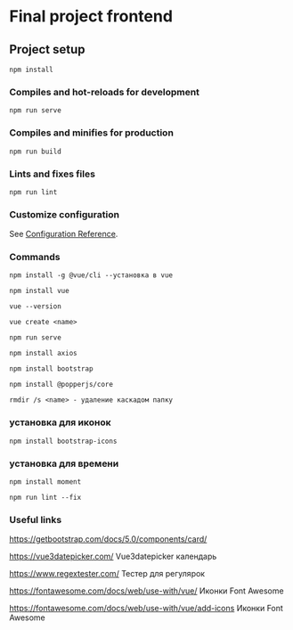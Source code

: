 # Final project frontend

## Project setup
```
npm install
```

### Compiles and hot-reloads for development
```
npm run serve
```

### Compiles and minifies for production
```
npm run build
```

### Lints and fixes files
```
npm run lint
```

### Customize configuration
See [Configuration Reference](https://cli.vuejs.org/config/).


### Commands
```
npm install -g @vue/cli --установка в vue
```

```
npm install vue
```

```
vue --version
```

```
vue create <name>
```

```
npm run serve
```

```
npm install axios
```

```
npm install bootstrap
```

```
npm install @popperjs/core
```

```
rmdir /s <name> - удаление каскадом папку
```
### установка для иконок

```
npm install bootstrap-icons 
```
### установка для времени
```
npm install moment
```

```
npm run lint --fix
```

### Useful links

https://getbootstrap.com/docs/5.0/components/card/

https://vue3datepicker.com/ Vue3datepicker календарь

https://www.regextester.com/ Тестер для регулярок

https://fontawesome.com/docs/web/use-with/vue/ Иконки Font Awesome

https://fontawesome.com/docs/web/use-with/vue/add-icons Иконки Font Awesome
